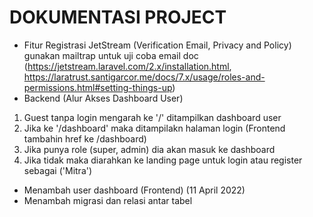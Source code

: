 # DOKUMENTASI PROJECT

- Fitur Registrasi JetStream (Verification Email, Privacy and Policy) gunakan mailtrap untuk uji coba email
    doc (https://jetstream.laravel.com/2.x/installation.html, https://laratrust.santigarcor.me/docs/7.x/usage/roles-and-permissions.html#setting-things-up)
- Backend (Alur Akses Dashboard User)
1. Guest tanpa login mengarah ke '/' ditampilkan dashboard user
2. Jika ke '/dashboard' maka ditampilakn halaman login (Frontend tambahin href ke /dashboard)
3. Jika punya role (super, admin) dia akan masuk ke dashboard
4. Jika tidak maka diarahkan ke landing page untuk login atau register sebagai ('Mitra')

- Menambah user dashboard (Frontend)
(11 April 2022)
- Menambah migrasi dan relasi antar tabel
